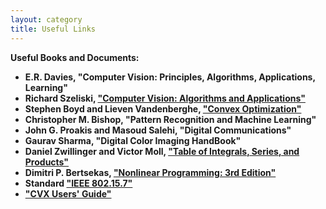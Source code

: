 ```yaml
---
layout: category
title: Useful Links
---
```


<strong>Useful Books and Documents:

* E.R. Davies, "Computer Vision: Principles, Algorithms, Applications, Learning"
* Richard Szeliski, ["Computer Vision: Algorithms and Applications"](https://www.dropbox.com/s/8bf4feleifhrvl6/SzeliskiBookDraft_20210930.pdf?dl=0)
* Stephen Boyd and Lieven Vandenberghe, <a href="https://web-stanford-edu.tudelft.idm.oclc.org/~boyd/">"Convex Optimization"</a>
* Christopher M. Bishop, "Pattern Recognition and Machine Learning"
* John G. Proakis and Masoud Salehi, "Digital Communications"
* Gaurav Sharma, "Digital Color Imaging HandBook"
* Daniel Zwillinger and Victor Moll, ["Table of Integrals, Series, and Products"](https://www.sciencedirect.com/book/9780123849335/table-of-integrals-series-and-products)
* Dimitri P. Bertsekas, ["Nonlinear Programming: 3rd Edition"](http://www.athenasc.com/nonlinbook.html)
* Standard <a href="https://ieeexplore.ieee.org/document/8697198">"IEEE 802.15.7"</a>
* <a href="http://cvxr.com/cvx/doc/">"CVX Users' Guide"</a>



